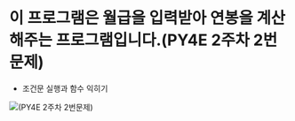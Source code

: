 # 이 프로그램은 월급을 입력받아 연봉을 계산해주는 프로그램입니다.(PY4E 2주차 2번문제)
- 조건문 실행과 함수 익히기

![(PY4E 2주차 2번문제)](https://user-images.githubusercontent.com/84886608/130956529-04ff7590-6278-4833-a124-8f84e4cd8ae0.png)
